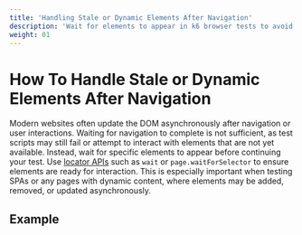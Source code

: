 ```yaml
---
title: 'Handling Stale or Dynamic Elements After Navigation'
description: 'Wait for elements to appear in k6 browser tests to avoid interacting with stale or dynamic content'
weight: 01
---
```


# How To Handle Stale or Dynamic Elements After Navigation
Modern websites often update the DOM asynchronously after navigation or user interactions. Waiting for navigation to complete is not sufficient, as test scripts may still fail or attempt to interact with elements that are not yet available. Instead, wait for specific elements to appear before continuing your test. Use [locator APIs](https://grafana.com/docs/k6/<K6_VERSION>/javascript-api/k6-browser/locator/) such as `wait` or `page.waitForSelector` to ensure elements are ready for interaction. This is especially important when testing SPAs or any pages with dynamic content, where elements may be added, removed, or updated asynchronously.

## Example
